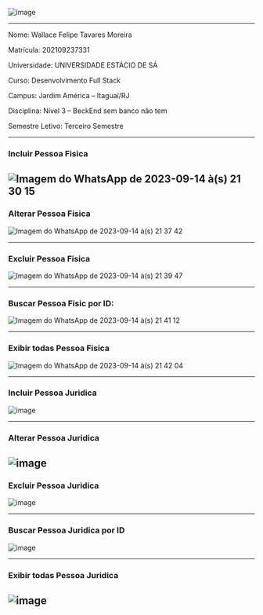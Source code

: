 ![image](https://github.com/Wfelipetm/MissaoPraticaN3_Mundo3/assets/108297008/1717a002-c101-4b0f-831d-c9391746d2a5)



----------------------------------------------------------------------------------------------------------------------------


Nome: Wallace Felipe Tavares Moreira 

Matrícula: 202109237331

Universidade: UNIVERSIDADE ESTÁCIO DE SÁ

Curso: Desenvolvimento Full Stack

Campus: Jardim América – Itaguaí/RJ

Disciplina: Nível 3 – BeckEnd sem banco não tem

Semestre Letivo: Terceiro Semestre











-----------------------------------------------------------------------------------------------------------------------------









### Incluir Pessoa Fisica




![Imagem do WhatsApp de 2023-09-14 à(s) 21 30 15](https://github.com/Wfelipetm/MissaoPraticaN3_Mundo3/assets/108297008/d1c8083e-6f23-4f60-be09-65e5b2bd2f61)
-----------------------------------------------------------------------------------------------------------------------------
### Alterar Pessoa Fisica



![Imagem do WhatsApp de 2023-09-14 à(s) 21 37 42](https://github.com/Wfelipetm/MissaoPraticaN3_Mundo3/assets/108297008/7645bd2e-534a-4b53-b40d-5096866c1bdf)

-----------------------------------------------------------------------------------------------------------------------------
### Excluir Pessoa Fisica 

![Imagem do WhatsApp de 2023-09-14 à(s) 21 39 47](https://github.com/Wfelipetm/MissaoPraticaN3_Mundo3/assets/108297008/2abbe4de-8359-43a5-b422-fec0ae7701df)

-----------------------------------------------------------------------------------------------------------------------------
### Buscar Pessoa Fisic por ID:

![Imagem do WhatsApp de 2023-09-14 à(s) 21 41 12](https://github.com/Wfelipetm/MissaoPraticaN3_Mundo3/assets/108297008/47c5257c-6cca-4af0-a9a4-46a87c4db8d1)

-----------------------------------------------------------------------------------------------------------------------------
### Exibir todas Pessoa Fisica 


![Imagem do WhatsApp de 2023-09-14 à(s) 21 42 04](https://github.com/Wfelipetm/MissaoPraticaN3_Mundo3/assets/108297008/a739cf51-5a85-4e3c-bda8-1c26fa572c95)

-----------------------------------------------------------------------------------------------------------------------------
### Incluir Pessoa Juridica
![image](https://github.com/Wfelipetm/MissaoPraticaN3_Mundo3/assets/108297008/d145dbac-0c29-4541-90a9-488075ea515d)

-----------------------------------------------------------------------------------------------------------------------------

### Alterar Pessoa Juridica

![image](https://github.com/Wfelipetm/MissaoPraticaN3_Mundo3/assets/108297008/320ca7c5-b942-4cfa-90bb-6f9932f0fb2f)
-----------------------------------------------------------------------------------------------------------------------------




### Excluir Pessoa Juridica
![image](https://github.com/Wfelipetm/MissaoPraticaN3_Mundo3/assets/108297008/5129c033-8367-49ea-b539-f1053e9d9f79)

-----------------------------------------------------------------------------------------------------------------------------

### Buscar Pessoa Juridica por ID

![image](https://github.com/Wfelipetm/MissaoPraticaN3_Mundo3/assets/108297008/69eb851c-2290-4820-ba9e-9c28f7fa2a2c)

-----------------------------------------------------------------------------------------------------------------------------
### Exibir todas Pessoa Juridica
![image](https://github.com/Wfelipetm/MissaoPraticaN3_Mundo3/assets/108297008/49d4934c-c39f-46cb-a2d7-3c1292019a68)
-----------------------------------------------------------------------------------------------------------------------------

